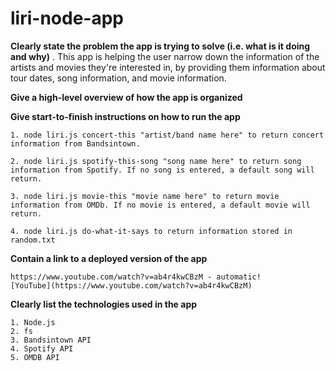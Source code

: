 # liri-node-app



**Clearly state the problem the app is trying to solve (i.e. what is it doing and why)**
    . This app is helping the user narrow down the information of the artists and movies they're interested in, by providing them information about tour dates, song information, and movie information.


**Give a high-level overview of how the app is organized**


**Give start-to-finish instructions on how to run the app**

    1. node liri.js concert-this "artist/band name here" to return concert information from Bandsintown.

    2. node liri.js spotify-this-song "song name here" to return song information from Spotify. If no song is entered, a default song will return.

    3. node liri.js movie-this "movie name here" to return movie information from OMDb. If no movie is entered, a default movie will return.

    4. node liri.js do-what-it-says to return information stored in random.txt


**Contain a link to a deployed version of the app**

    https://www.youtube.com/watch?v=ab4r4kwCBzM - automatic!
    [YouTube](https://www.youtube.com/watch?v=ab4r4kwCBzM)
    

**Clearly list the technologies used in the app**

    1. Node.js
    2. fs
    3. Bandsintown API
    4. Spotify API
    5. OMDB API


